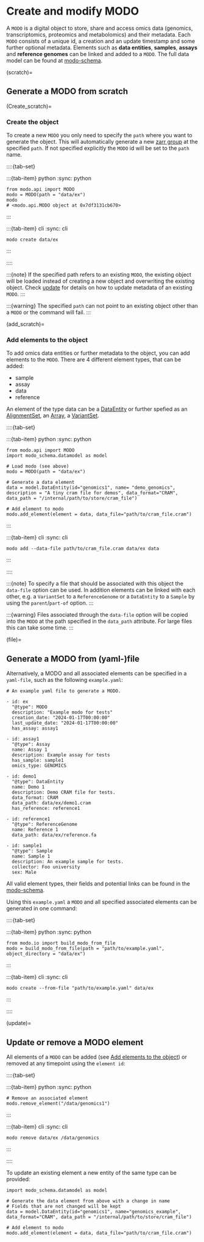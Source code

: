 # Create and modify MODO

A `MODO` is a digital object to store, share and access omics data (genomics, transcriptomics, proteomics and metabolomics) and their metadata.
Each `MODO` consists of a unique id, a creation and an update timestamp and some further optional metadata. Elements such as __data entities__, __samples__, __assays__ and __reference genomes__ can be linked and added to a `MODO`. The full data model can be found at <a href="https://sdsc-ordes.github.io/modo-schema/" target="_blank">modo-schema</a>.

(scratch)=
## Generate a MODO from scratch

(Create_scratch)=
### Create the object

To create a new `MODO` you only need to specify the `path` where you want to generate the object. This will automatically generate a new <a href="https://zarr.readthedocs.io/en/stable/api/hierarchy.html" target="_blank">zarr group</a> at the specified `path`. If not specified explicitly the `MODO` id will be set to the `path` name.

::::{tab-set}

:::{tab-item} python
:sync: python
```{code-block} python
from modo.api import MODO
modo = MODO(path = "data/ex")
modo
# <modo.api.MODO object at 0x7df3131cb670>
```
:::

:::{tab-item} cli
:sync: cli
```{code-block} console
modo create data/ex
```
:::

::::

:::{note}
If the specified path refers to an existing `MODO`, the existing object will be loaded instead of creating a new object and overwriting the existing object.
Check [update](update) for details on how to update metadata of an existing `MODO`.
:::

:::{warning}
The specified `path` can not point to an existing object other than a `MODO` or the command will fail.
:::

(add_scratch)=
### Add elements to the object

To add omics data entities or further metadata to the object, you can add elements to the `MODO`.
There are 4 different element types, that can be added:
- sample
- assay
- data
- reference

An element of the type data can be a <a href="https://sdsc-ordes.github.io/modo-schema/DataEntity/" target="_blank">DataEntity</a> or further spefied as an <a href="https://sdsc-ordes.github.io/modo-schema/AlignmentSet/" target="_blank">AlignmentSet</a>, an <a href="https://sdsc-ordes.github.io/modo-schema/Array/" target="_blank">Array</a>, a <a href="https://sdsc-ordes.github.io/modo-schema/VariantSet/" target="_blank">VariantSet</a>.


::::{tab-set}

:::{tab-item} python
:sync: python
```{code-block} python
from modo.api import MODO
import modo_schema.datamodel as model

# Load modo (see above)
modo = MODO(path = "data/ex")

# Generate a data element
data = model.DataEntity(id="genomics1", name= "demo_genomics", description = "A tiny cram file for demos", data_format="CRAM", data_path = "/internal/path/to/store/cram_file")

# Add element to modo
modo.add_element(element = data, data_file="path/to/cram_file.cram")
```
:::

:::{tab-item} cli
:sync: cli
```{code-block} console
modo add --data-file path/to/cram_file.cram data/ex data
```
:::

::::

:::{note}
To specify a file that should be associated with this object the `data-file` option can be used.
In addition elements can be linked with each other, e.g. a `VariantSet` to a `ReferenceGenome` or a `DataEntity` to a `Sample` by using the `parent`/`part-of` option.
:::

:::{warning}
Files associated through the `data-file` option will be copied into the `MODO` at the path specified in the `data_path` attribute. For large files this can take some time.
:::

(file)=
## Generate a MODO from (yaml-)file

Alternatively, a MODO and all associated elements can be specified in a `yaml-file`, such as the following `example.yaml`:

```{code-block} yaml
# An example yaml file to generate a MODO.

- id: ex
  "@type": MODO
  description: "Example modo for tests"
  creation_date: "2024-01-17T00:00:00"
  last_update_date: "2024-01-17T00:00:00"
  has_assay: assay1

- id: assay1
  "@type": Assay
  name: Assay 1
  description: Example assay for tests
  has_sample: sample1
  omics_type: GENOMICS

- id: demo1
  "@type": DataEntity
  name: Demo 1
  description: Demo CRAM file for tests.
  data_format: CRAM
  data_path: data/ex/demo1.cram
  has_reference: reference1

- id: reference1
  "@type": ReferenceGenome
  name: Reference 1
  data_path: data/ex/reference.fa

- id: sample1
  "@type": Sample
  name: Sample 1
  description: An example sample for tests.
  collector: Foo university
  sex: Male
```

All valid element types, their fields and potential links can be found in the <a href="https://sdsc-ordes.github.io/modo-schema/" target="_blank">modo-schema</a>.

Using this `example.yaml` a `MODO` and all specified associated elements can be generated in one command:

::::{tab-set}

:::{tab-item} python
:sync: python
```{code-block} python
from modo.io import build_modo_from_file
modo = build_modo_from_file(path = "path/to/example.yaml", object_directory = "data/ex")
```
:::

:::{tab-item} cli
:sync: cli
```{code-block} console
modo create --from-file "path/to/example.yaml" data/ex
```
:::

::::


(update)=
## Update or remove a MODO element

All elements of a `MODO` can be added (see [Add elements to the object](add_scratch)) or removed at any timepoint using the `element id`:

::::{tab-set}

:::{tab-item} python
:sync: python
```{code-block} python
# Remove an associated element
modo.remove_element("/data/genomics1")
```
:::

:::{tab-item} cli
:sync: cli
```{code-block} console
modo remove data/ex /data/genomics
```
:::

::::

To update an existing element a new entity of the same type can be provided:

```{code-block} python
import modo_schema.datamodel as model

# Generate the data element from above with a change in name
# Fields that are not changed will be kept
data = model.DataEntity(id="genomics1", name="genomics_example", data_format="CRAM", data_path = "/internal/path/to/store/cram_file")

# Add element to modo
modo.add_element(element = data, data_file="path/to/cram_file.cram")
```
